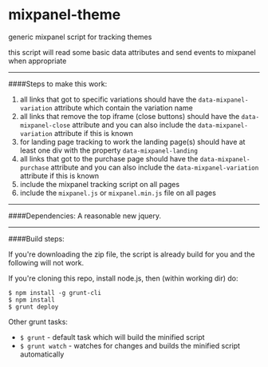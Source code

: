 mixpanel-theme
==============

generic mixpanel script for tracking themes

this script will read some basic data attributes and send events to mixpanel when appropriate

---

####Steps to make this work:

1. all links that got to specific variations should have the ```data-mixpanel-variation``` attribute which contain the variation name
1. all links that remove the top iframe (close buttons) should have the ```data-mixpanel-close``` attribute and you can also include the ```data-mixpanel-variation``` attribute if this is known
1. for landing page tracking to work the landing page(s) should have at least one div with the property ```data-mixpanel-landing```
1. all links that got to the purchase page should have the ```data-mixpanel-purchase``` attribute and you can also include the ```data-mixpanel-variation``` attribute if this is known
1. include the mixpanel tracking script on all pages
1. include the ```mixpanel.js``` or ```mixpanel.min.js``` file on all pages

---

####Dependencies:
A reasonable new jquery.

---

####Build steps:

If you're downloading the zip file, the script is already build for you and the following will not work.

If you're cloning this repo, install node.js, then (within working dir) do:
```
$ npm install -g grunt-cli
$ npm install
$ grunt deploy
```
Other grunt tasks:
* ```$ grunt``` - default task which will build the minified script
* ```$ grunt watch``` - watches for changes and builds the minified script automatically

